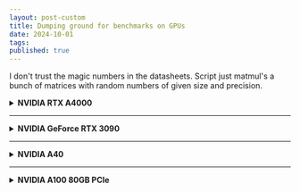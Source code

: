 ```yaml
---
layout: post-custom
title: Dumping ground for benchmarks on GPUs 
date: 2024-10-01
tags:
published: true
---
```



I don't trust the magic numbers in the datasheets. 
Script just matmul's a bunch of matrices with random numbers of given size and precision.

<details>
<summary><strong>NVIDIA RTX A4000</strong></summary>

<table>
<thead>
<tr>
<th>Size</th>
<th>Precision</th>
<th>TFLOPs</th>
</tr>
</thead>
<tbody>
<tr><td>1024</td><td>FP32</td><td>9.70 ± 0.19</td></tr>
<tr><td>1024</td><td>FP32+TF32</td><td>18.45 ± 0.18</td></tr>
<tr><td>1024</td><td>FP16</td><td>35.59 ± 1.80</td></tr>
<tr><td>1024</td><td>FP16+TF32</td><td>37.56 ± 0.62</td></tr>
<tr><td>1024</td><td>FP16_REDUCED</td><td>38.20 ± 0.18</td></tr>
<tr><td>1024</td><td>BF16</td><td>34.71 ± 1.62</td></tr>
<tr><td>1024</td><td>BF16+TF32</td><td>36.17 ± 0.29</td></tr>
<tr><td>2048</td><td>FP32</td><td>11.41 ± 0.10</td></tr>
<tr><td>2048</td><td>FP32+TF32</td><td>29.47 ± 0.61</td></tr>
<tr><td>2048</td><td>FP16</td><td>57.91 ± 0.21</td></tr>
<tr><td>2048</td><td>FP16+TF32</td><td>54.99 ± 0.05</td></tr>
<tr><td>2048</td><td>FP16_REDUCED</td><td>54.89 ± 0.11</td></tr>
<tr><td>2048</td><td>BF16</td><td>55.04 ± 0.10</td></tr>
<tr><td>2048</td><td>BF16+TF32</td><td>55.12 ± 0.05</td></tr>
<tr><td>4096</td><td>FP32</td><td>9.07 ± 0.35</td></tr>
<tr><td>4096</td><td>FP32+TF32</td><td>30.33 ± 0.22</td></tr>
<tr><td>4096</td><td>FP16</td><td>65.45 ± 0.03</td></tr>
<tr><td>4096</td><td>FP16+TF32</td><td>65.88 ± 0.31</td></tr>
<tr><td>4096</td><td>FP16_REDUCED</td><td>63.56 ± 0.10</td></tr>
<tr><td>4096</td><td>BF16</td><td>65.33 ± 0.73</td></tr>
<tr><td>4096</td><td>BF16+TF32</td><td>64.83 ± 0.07</td></tr>
<tr><td>8192</td><td>FP32</td><td>11.84 ± 0.07</td></tr>
<tr><td>8192</td><td>FP32+TF32</td><td>30.27 ± 0.46</td></tr>
<tr><td>8192</td><td>FP16</td><td>60.78 ± 1.12</td></tr>
<tr><td>8192</td><td>FP16+TF32</td><td>61.47 ± 0.66</td></tr>
<tr><td>8192</td><td>FP16_REDUCED</td><td>61.00 ± 0.93</td></tr>
<tr><td>8192</td><td>BF16</td><td>59.32 ± 0.76</td></tr>
<tr><td>8192</td><td>BF16+TF32</td><td>57.89 ± 0.43</td></tr>
</tbody>
</table>

</details>

---

<details>
<summary><strong>NVIDIA GeForce RTX 3090</strong></summary>

<table>
<thead>
<tr>
<th>Size</th>
<th>Precision</th>
<th>TFLOPs</th>
</tr>
</thead>
<tbody>
<tr><td>1024</td><td>FP32</td><td>17.18 ± 0.50</td></tr>
<tr><td>1024</td><td>FP32+TF32</td><td>22.42 ± 0.80</td></tr>
<tr><td>1024</td><td>FP16</td><td>36.30 ± 1.90</td></tr>
<tr><td>1024</td><td>FP16+TF32</td><td>38.56 ± 0.61</td></tr>
<tr><td>1024</td><td>FP16_REDUCED</td><td>39.17 ± 0.13</td></tr>
<tr><td>1024</td><td>BF16</td><td>36.75 ± 2.05</td></tr>
<tr><td>1024</td><td>BF16+TF32</td><td>39.26 ± 0.15</td></tr>
<tr><td>2048</td><td>FP32</td><td>23.22 ± 0.47</td></tr>
<tr><td>2048</td><td>FP32+TF32</td><td>27.73 ± 0.59</td></tr>
<tr><td>2048</td><td>FP16</td><td>54.59 ± 0.12</td></tr>
<tr><td>2048</td><td>FP16+TF32</td><td>54.29 ± 0.04</td></tr>
<tr><td>2048</td><td>FP16_REDUCED</td><td>61.00 ± 0.08</td></tr>
<tr><td>2048</td><td>BF16</td><td>60.83 ± 0.08</td></tr>
<tr><td>2048</td><td>BF16+TF32</td><td>61.44 ± 0.27</td></tr>
<tr><td>4096</td><td>FP32</td><td>23.17 ± 0.65</td></tr>
<tr><td>4096</td><td>FP32+TF32</td><td>30.30 ± 0.47</td></tr>
<tr><td>4096</td><td>FP16</td><td>66.67 ± 0.50</td></tr>
<tr><td>4096</td><td>FP16+TF32</td><td>66.65 ± 0.07</td></tr>
<tr><td>4096</td><td>FP16_REDUCED</td><td>67.63 ± 0.01</td></tr>
<tr><td>4096</td><td>BF16</td><td>67.81 ± 0.11</td></tr>
<tr><td>4096</td><td>BF16+TF32</td><td>67.25 ± 0.11</td></tr>
<tr><td>8192</td><td>FP32</td><td>21.67 ± 0.18</td></tr>
<tr><td>8192</td><td>FP32+TF32</td><td>36.24 ± 0.27</td></tr>
<tr><td>8192</td><td>FP16</td><td>64.77 ± 1.16</td></tr>
<tr><td>8192</td><td>FP16+TF32</td><td>64.08 ± 0.35</td></tr>
<tr><td>8192</td><td>FP16_REDUCED</td><td>62.99 ± 0.60</td></tr>
<tr><td>8192</td><td>BF16</td><td>66.12 ± 0.31</td></tr>
<tr><td>8192</td><td>BF16+TF32</td><td>68.06 ± 0.43</td></tr>
</tbody>
</table>

</details>

---

<details>
<summary><strong>NVIDIA A40</strong></summary>

<table>
<thead>
<tr>
<th>Size</th>
<th>Precision</th>
<th>TFLOPs</th>
</tr>
</thead>
<tbody>
<tr><td>1024</td><td>FP32</td><td>14.79 ± 0.39</td></tr>
<tr><td>1024</td><td>FP32+TF32</td><td>32.12 ± 2.10</td></tr>
<tr><td>1024</td><td>FP16</td><td>49.54 ± 3.30</td></tr>
<tr><td>1024</td><td>FP16+TF32</td><td>53.04 ± 0.31</td></tr>
<tr><td>1024</td><td>FP16_REDUCED</td><td>52.95 ± 0.46</td></tr>
<tr><td>1024</td><td>BF16</td><td>47.15 ± 3.09</td></tr>
<tr><td>1024</td><td>BF16+TF32</td><td>44.51 ± 2.10</td></tr>
<tr><td>2048</td><td>FP32</td><td>20.29 ± 0.33</td></tr>
<tr><td>2048</td><td>FP32+TF32</td><td>44.98 ± 1.16</td></tr>
<tr><td>2048</td><td>FP16</td><td>93.13 ± 0.38</td></tr>
<tr><td>2048</td><td>FP16+TF32</td><td>90.48 ± 0.93</td></tr>
<tr><td>2048</td><td>FP16_REDUCED</td><td>88.76 ± 0.27</td></tr>
<tr><td>2048</td><td>BF16</td><td>88.96 ± 0.36</td></tr>
<tr><td>2048</td><td>BF16+TF32</td><td>89.25 ± 0.31</td></tr>
<tr><td>4096</td><td>FP32</td><td>22.98 ± 0.09</td></tr>
<tr><td>4096</td><td>FP32+TF32</td><td>55.94 ± 0.74</td></tr>
<tr><td>4096</td><td>FP16</td><td>111.99 ± 0.20</td></tr>
<tr><td>4096</td><td>FP16+TF32</td><td>114.65 ± 0.24</td></tr>
<tr><td>4096</td><td>FP16_REDUCED</td><td>114.80 ± 0.24</td></tr>
<tr><td>4096</td><td>BF16</td><td>114.89 ± 0.30</td></tr>
<tr><td>4096</td><td>BF16+TF32</td><td>114.90 ± 0.25</td></tr>
<tr><td>8192</td><td>FP32</td><td>22.83 ± 0.05</td></tr>
<tr><td>8192</td><td>FP32+TF32</td><td>59.55 ± 0.17</td></tr>
<tr><td>8192</td><td>FP16</td><td>79.35 ± 0.76</td></tr>
<tr><td>8192</td><td>FP16+TF32</td><td>79.39 ± 0.55</td></tr>
<tr><td>8192</td><td>FP16_REDUCED</td><td>79.54 ± 0.54</td></tr>
<tr><td>8192</td><td>BF16</td><td>113.85 ± 1.36</td></tr>
<tr><td>8192</td><td>BF16+TF32</td><td>112.31 ± 1.25</td></tr>
</tbody>
</table>

</details>

---

<details>
<summary><strong>NVIDIA A100 80GB PCIe</strong></summary>

<table>
<thead>
<tr>
<th>Size</th>
<th>Precision</th>
<th>TFLOPs</th>
</tr>
</thead>
<tbody>
<tr><td>1024</td><td>FP32</td><td>14.53 ± 0.22</td></tr>
<tr><td>1024</td><td>FP32+TF32</td><td>42.12 ± 3.65</td></tr>
<tr><td>1024</td><td>FP16</td><td>61.55 ± 4.43</td></tr>
<tr><td>1024</td><td>FP16+TF32</td><td>66.37 ± 0.67</td></tr>
<tr><td>1024</td><td>FP16_REDUCED</td><td>66.90 ± 0.65</td></tr>
<tr><td>1024</td><td>BF16</td><td>60.51 ± 5.38</td></tr>
<tr><td>1024</td><td>BF16+TF32</td><td>66.36 ± 0.55</td></tr>
<tr><td>2048</td><td>FP32</td><td>17.02 ± 0.25</td></tr>
<tr><td>2048</td><td>FP32+TF32</td><td>86.62 ± 4.41</td></tr>
<tr><td>2048</td><td>FP16</td><td>191.27 ± 2.31</td></tr>
<tr><td>2048</td><td>FP16+TF32</td><td>194.15 ± 0.99</td></tr>
<tr><td>2048</td><td>FP16_REDUCED</td><td>193.76 ± 0.86</td></tr>
<tr><td>2048</td><td>BF16</td><td>174.12 ± 0.73</td></tr>
<tr><td>2048</td><td>BF16+TF32</td><td>176.25 ± 0.55</td></tr>
<tr><td>4096</td><td>FP32</td><td>18.65 ± 0.06</td></tr>
<tr><td>4096</td><td>FP32+TF32</td><td>120.11 ± 5.62</td></tr>
<tr><td>4096</td><td>FP16</td><td>246.15 ± 0.27</td></tr>
<tr><td>4096</td><td>FP16+TF32</td><td>245.20 ± 0.30</td></tr>
<tr><td>4096</td><td>FP16_REDUCED</td><td>245.46 ± 0.34</td></tr>
<tr><td>4096</td><td>BF16</td><td>249.14 ± 0.32</td></tr>
<tr><td>4096</td><td>BF16+TF32</td><td>249.27 ± 0.31</td></tr>
<tr><td>8192</td><td>FP32</td><td>17.35 ± 1.68</td></tr>
<tr><td>8192</td><td>FP32+TF32</td><td>121.59 ± 2.78</td></tr>
<tr><td>8192</td><td>FP16</td><td>234.64 ± 0.82</td></tr>
<tr><td>8192</td><td>FP16+TF32</td><td>232.71 ± 0.46</td></tr>
<tr><td>8192</td><td>FP16_REDUCED</td><td>233.38 ± 0.42</td></tr>
<tr><td>8192</td><td>BF16</td><td>237.60 ± 0.46</td></tr>
<tr><td>8192</td><td>BF16+TF32</td><td>244.52 ± 1.93</td></tr>
</tbody>
</table>

</details>
